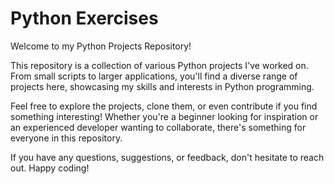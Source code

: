# Python Exercises
 Welcome to my Python Projects Repository!

This repository is a collection of various Python projects I've worked on. From small scripts to larger applications, you'll find a diverse range of projects here, showcasing my skills and interests in Python programming.

Feel free to explore the projects, clone them, or even contribute if you find something interesting! Whether you're a beginner looking for inspiration or an experienced developer wanting to collaborate, there's something for everyone in this repository.

If you have any questions, suggestions, or feedback, don't hesitate to reach out. Happy coding!
